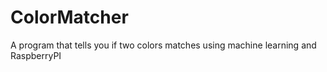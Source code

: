 # ColorMatcher
A program that tells you if two colors matches using machine learning and RaspberryPI
